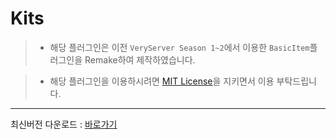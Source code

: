 # Kits

> * 해당 플러그인은 이전 `VeryServer Season 1~2`에서 이용한 `BasicItem`플러그인을 Remake하여 제작하였습니다.

> * 해당 플러그인을 이용하시려면 [MIT License](https://github.com/TeamVery/Kits/blob/master/LICENSE)을 지키면서 이용 부탁드립니다.
---
최신버전 다운로드 : [바로가기](https://github.com/TeamVery/Kits/releases/latest)
